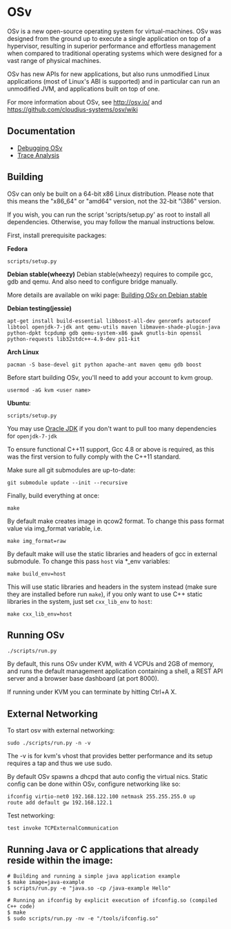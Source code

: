 # OSv

OSv is a new open-source operating system for virtual-machines.
OSv was designed from the ground up to execute a single application on top
of a hypervisor, resulting in superior performance and effortless management
when compared to traditional operating systems which were designed for
a vast range of physical machines.

OSv has new APIs for new applications, but also runs unmodified Linux
applications (most of Linux's ABI is supported) and in particular can run
an unmodified JVM, and applications built on top of one.

For more information about OSv, see http://osv.io/ and
https://github.com/cloudius-systems/osv/wiki

## Documentation

* [Debugging OSv](https://github.com/cloudius-systems/osv/wiki/Debugging-OSv)
* [Trace Analysis](https://github.com/cloudius-systems/osv/wiki/Trace-analysis-using-trace.py)

## Building

OSv can only be built on a 64-bit x86 Linux distribution. Please note that
this means the "x86_64" or "amd64" version, not the 32-bit "i386" version.

If you wish, you can run the script 'scripts/setup.py' as root to install all dependencies.
Otherwise, you may follow the manual instructions below.

First, install prerequisite packages:

**Fedora**

```
scripts/setup.py
```

**Debian stable(wheezy)**
Debian stable(wheezy) requires to compile gcc, gdb and qemu.
And also need to configure bridge manually.

More details are available on wiki page:
[Building OSv on Debian stable][]

[Building OSv on Debian stable]: https://github.com/cloudius-systems/osv/wiki/Building-OSv-on-Debian-stable

**Debian testing(jessie)**
```
apt-get install build-essential libboost-all-dev genromfs autoconf libtool openjdk-7-jdk ant qemu-utils maven libmaven-shade-plugin-java python-dpkt tcpdump gdb qemu-system-x86 gawk gnutls-bin openssl python-requests lib32stdc++-4.9-dev p11-kit
```

**Arch Linux**
```
pacman -S base-devel git python apache-ant maven qemu gdb boost
```

Before start building OSv, you'll need to add your account to kvm group.
```
usermod -aG kvm <user name>
```

**Ubuntu**:

```
scripts/setup.py
```

You may use [Oracle JDK][] if you don't want to pull too many
dependencies for ``openjdk-7-jdk``

[Oracle JDK]: https://launchpad.net/~webupd8team/+archive/java

To ensure functional C++11 support, Gcc 4.8 or above is required, as this was
the first version to fully comply with the C++11 standard.

Make sure all git submodules are up-to-date:

```
git submodule update --init --recursive
```

Finally, build everything at once:

```
make
```

By default make creates image in qcow2 format. To change this pass format value via img_format variable, i.e.

```
make img_format=raw
```

By default make will use the static libraries and headers of gcc in external submodule. To change this pass `host` via *_env variables:

```
make build_env=host
```

This will use static libraries and headers in the system instead (make sure they are installed before run `make`),
if you only want to use C++ static libraries in the system, just set `cxx_lib_env` to `host`:

```
make cxx_lib_env=host
```

## Running OSv

```
./scripts/run.py
```

By default, this runs OSv under KVM, with 4 VCPUs and 2GB of memory,
and runs the default management application containing a shell, a
REST API server and a browser base dashboard (at port 8000).

If running under KVM you can terminate by hitting Ctrl+A X.


## External Networking

To start osv with external networking:

```
sudo ./scripts/run.py -n -v
```

The -v is for kvm's vhost that provides better performance
and its setup requires a tap and thus we use sudo.

By default OSv spawns a dhcpd that auto config the virtual nics.
Static config can be done within OSv, configure networking like so:

```
ifconfig virtio-net0 192.168.122.100 netmask 255.255.255.0 up
route add default gw 192.168.122.1
```

Test networking:

```
test invoke TCPExternalCommunication
```

## Running Java or C applications that already reside within the image:

```
# Building and running a simple java application example
$ make image=java-example
$ scripts/run.py -e "java.so -cp /java-example Hello"

# Running an ifconfig by explicit execution of ifconfig.so (compiled C++ code)
$ make
$ sudo scripts/run.py -nv -e "/tools/ifconfig.so"
```

